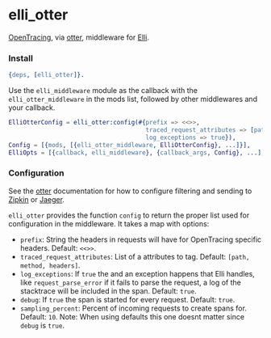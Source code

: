 elli_otter
=====

[OpenTracing](http://opentracing.io), via [otter](https://github.com/Bluehouse-Technology/otter), middleware for [Elli](https://github.com/elli-lib/elli).

### Install

```erlang
{deps, [elli_otter]}.
```

Use the `elli_middleware` module as the callback with the `elli_otter_middleware` in the mods list, followed by other middlewares and your callback.

```erlang
ElliOtterConfig = elli_otter:config(#{prefix => <<>>,
                                      traced_request_attributes => [path, method, headers],
                                      log_exceptions => true}),
Config = [{mods, [{elli_otter_middleware, ElliOtterConfig}, ...]}],
ElliOpts = [{callback, elli_middleware}, {callback_args, Config}, ...],
```

### Configuration

See the [otter](https://github.com/Bluehouse-Technology/otter) documentation for how to configure filtering and sending to [Zipkin](http://zipkin.io/) or [Jaeger](https://uber.github.io/jaeger/).

`elli_otter` provides the function `config` to return the proper list used for configuration in the middleware. It takes a map with options:

* `prefix`: String the headers in requests will have for OpenTracing specific headers. Default: `<<>>`.
* `traced_request_attributes`: List of a attributes to tag. Default: `[path, method, headers]`.
* `log_exceptions`: If `true` the and an exception happens that Elli handles, like `request_parse_error` if it fails to parse the request, a log of the stacktrace will be included in the span. Default: `true`.
* `debug`: If `true` the span is started for every request. Default: `true`.
* `sampling_percent`:  Percent of incoming requests to create spans for. Default: `10`. Note: When using defaults this one doesnt matter since `debug` is `true`.
